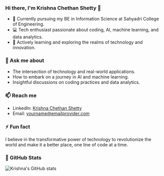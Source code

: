 ### Hi there, I'm Krishna Chethan Shetty 👋

- 🌱 Currently pursuing my BE in Information Science at Sahyadri College of Engineering.
- 💻 Tech enthusiast passionate about coding, AI, machine learning, and data analytics.
- 🚀 Actively learning and exploring the realms of technology and innovation.

### 💬 Ask me about

- The intersection of technology and real-world applications.
- How to embark on a journey in AI and machine learning.
- Insightful discussions on coding practices and data analytics.

### 📫 Reach me

- LinkedIn: [Krishna Chethan Shetty](https://www.linkedin.com/in/krishna-chethan-shetty-11a263229/)
- Email: yourname@emailprovider.com

### ⚡ Fun fact

I believe in the transformative power of technology to revolutionize the world and make it a better place, one line of code at a time.

### 🌟 GitHub Stats

![Krishna's GitHub stats](https://github-readme-stats.vercel.app/api?username=Krishnaaaa17&show_icons=true&theme=radical)
